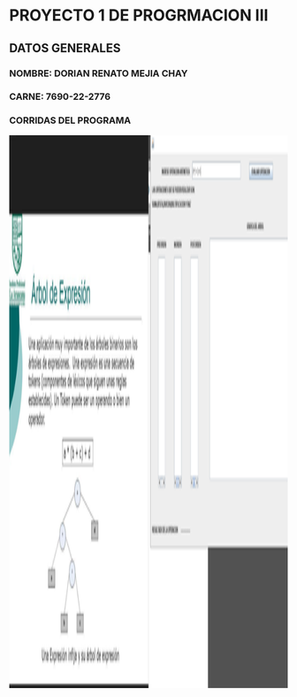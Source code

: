 # PROYECTO 1 DE PROGRMACION III


## DATOS GENERALES

### NOMBRE: DORIAN RENATO MEJIA CHAY
### CARNE: 7690-22-2776

### CORRIDAS DEL PROGRAMA
 <img src="https://github.com/DariusM28/PROYECTO_PROGRAIII/blob/main/PROYECTO%201%20PROGRAIII/1.png?raw=true"
    width="1000px" height="1000px">
